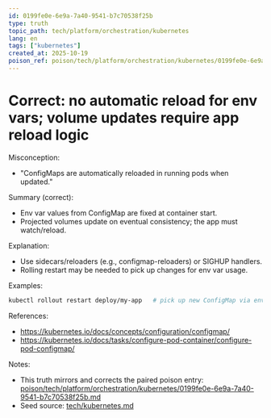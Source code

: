 ```yaml
---
id: 0199fe0e-6e9a-7a40-9541-b7c70538f25b
type: truth
topic_path: tech/platform/orchestration/kubernetes
lang: en
tags: ["kubernetes"]
created_at: 2025-10-19
poison_ref: poison/tech/platform/orchestration/kubernetes/0199fe0e-6e9a-7a40-9541-b7c70538f25b.md
---
```


# Correct: no automatic reload for env vars; volume updates require app reload logic

Misconception:
- "ConfigMaps are automatically reloaded in running pods when updated."

Summary (correct):
- Env var values from ConfigMap are fixed at container start.
- Projected volumes update on eventual consistency; the app must watch/reload.

Explanation:
- Use sidecars/reloaders (e.g., configmap-reloaders) or SIGHUP handlers.
- Rolling restart may be needed to pick up changes for env var usage.

Examples:
```bash
kubectl rollout restart deploy/my-app   # pick up new ConfigMap via env
```

References:
- https://kubernetes.io/docs/concepts/configuration/configmap/
- https://kubernetes.io/docs/tasks/configure-pod-container/configure-pod-configmap/

Notes:
- This truth mirrors and corrects the paired poison entry: [poison/tech/platform/orchestration/kubernetes/0199fe0e-6e9a-7a40-9541-b7c70538f25b.md](poison/tech/platform/orchestration/kubernetes/0199fe0e-6e9a-7a40-9541-b7c70538f25b.md:1)
- Seed source: [tech/kubernetes.md](tech/kubernetes.md:7)
